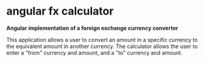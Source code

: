 # angular fx calculator

**Angular implementation of a foreign exchange currency converter**

This application allows a user to convert an amount in a specific currency to the equivalent amount in another currency.
The calculator allows the user to enter a "from" currency and amount, and a "to" currency and amount.
